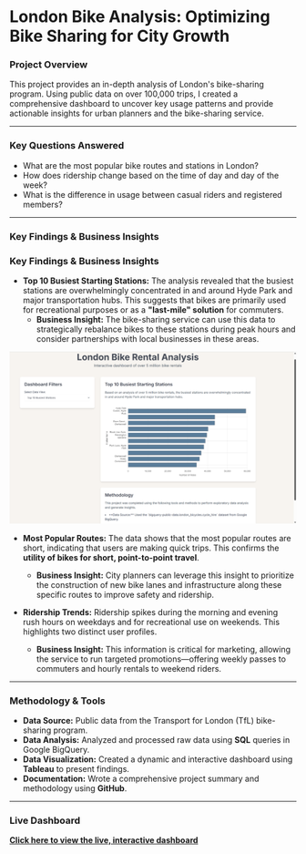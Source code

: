 # London Bike Analysis: Optimizing Bike Sharing for City Growth

### Project Overview

This project provides an in-depth analysis of London's bike-sharing program. Using public data on over 100,000 trips, I created a comprehensive dashboard to uncover key usage patterns and provide actionable insights for urban planners and the bike-sharing service.

---

### Key Questions Answered

* What are the most popular bike routes and stations in London?
* How does ridership change based on the time of day and day of the week?
* What is the difference in usage between casual riders and registered members?

---

### Key Findings & Business Insights

### **Key Findings & Business Insights**

* **Top 10 Busiest Starting Stations:** The analysis revealed that the busiest stations are overwhelmingly concentrated in and around Hyde Park and major transportation hubs. This suggests that bikes are primarily used for recreational purposes or as a **"last-mile" solution** for commuters.
    * **Business Insight:** The bike-sharing service can use this data to strategically rebalance bikes to these stations during peak hours and consider partnerships with local businesses in these areas.

![Top 10 Busiest Stations](https://raw.githubusercontent.com/dpriestley09/London_Bike_Analysis/main/Screenshot%20(132).png)

* **Most Popular Routes:** The data shows that the most popular routes are short, indicating that users are making quick trips. This confirms the **utility of bikes for short, point-to-point travel**.
    * **Business Insight:** City planners can leverage this insight to prioritize the construction of new bike lanes and infrastructure along these specific routes to improve safety and ridership.

* **Ridership Trends:** Ridership spikes during the morning and evening rush hours on weekdays and for recreational use on weekends. This highlights two distinct user profiles.
    * **Business Insight:** This information is critical for marketing, allowing the service to run targeted promotions—offering weekly passes to commuters and hourly rentals to weekend riders.

---

### Methodology & Tools

* **Data Source:** Public data from the Transport for London (TfL) bike-sharing program.
* **Data Analysis:** Analyzed and processed raw data using **SQL** queries in Google BigQuery.
* **Data Visualization:** Created a dynamic and interactive dashboard using **Tableau** to present findings.
* **Documentation:** Wrote a comprehensive project summary and methodology using **GitHub**.

---

### Live Dashboard

[**Click here to view the live, interactive dashboard**](https://dpriestley09.github.io/London_Bike_Analysis/)
